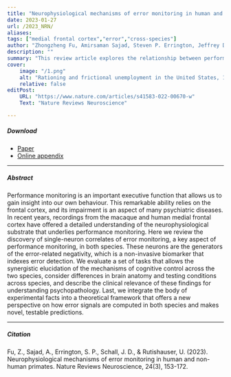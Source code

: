 ```yaml
---
title: "Neurophysiological mechanisms of error monitoring in human and non-human primates" 
date: 2023-01-27
url: /2023_NRN/
aliases: 
tags: ["medial frontal cortex","error","cross-species"]
author: "Zhongzheng Fu, Amirsaman Sajad, Steven P. Errington, Jeffrey D. Schall, & Ueli Rutishauser"
description: ""
summary: "This review article explores the relationship between performance monitoring, frontal cortex function, and psychiatric disorders by discussing findings from studies on macaques and humans, highlighting the identification of specific neurons associated with error monitoring and proposing a theoretical framework that offers new insights into error signal computation in both species."
cover:
    image: "/1.png"
    alt: "Rationing and frictional unemployment in the United States, 1964–2009"
    relative: false
editPost:
    URL: "https://www.nature.com/articles/s41583-022-00670-w"
    Text: "Nature Reviews Neuroscience"

---
```



##### Download

- [Paper](XXX)
- [Online appendix](XXX)

---

##### Abstract

Performance monitoring is an important executive function that allows us to gain insight into our own behaviour. This remarkable ability relies on the frontal cortex, and its impairment is an aspect of many psychiatric diseases. In recent years, recordings from the macaque and human medial frontal cortex have offered a detailed understanding of the neurophysiological substrate that underlies performance monitoring. Here we review the discovery of single-neuron correlates of error monitoring, a key aspect of performance monitoring, in both species. These neurons are the generators of the error-related negativity, which is a non-invasive biomarker that indexes error detection. We evaluate a set of tasks that allows the synergistic elucidation of the mechanisms of cognitive control across the two species, consider differences in brain anatomy and testing conditions across species, and describe the clinical relevance of these findings for understanding psychopathology. Last, we integrate the body of experimental facts into a theoretical framework that offers a new perspective on how error signals are computed in both species and makes novel, testable predictions.

---
##### Citation

Fu, Z., Sajad, A., Errington, S. P., Schall, J. D., & Rutishauser, U. (2023). Neurophysiological mechanisms of error monitoring in human and non-human primates. Nature Reviews Neuroscience, 24(3), 153-172.
